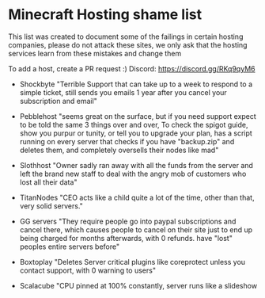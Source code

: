 # Minecraft Hosting shame list
This list was created to document some of the failings in certain hosting companies,
please do not attack these sites, we only ask that the hosting services learn from these mistakes and change them

To add a host, create a PR request :)
Discord: https://discord.gg/RKq9qyM6

* Shockbyte "Terrible Support that can take up to a week to respond to a simple ticket, still sends you emails 1 year after you cancel your subscription and email"

* Pebblehost "seems great on the surface, but if you need support expect to be told the same 3 things over and over,  To check the spigot guide, show you purpur or tunity, or tell you to upgrade your plan, has a script running on every server that checks if you have "backup.zip" and deletes them, and completely oversells their nodes like mad"

* Slothhost "Owner sadly ran away with all the funds from the server and left the brand new staff to deal with the angry mob of customers who lost all their data"

* TitanNodes "CEO acts like a child quite a lot of the time, other than that, very solid servers."

* GG servers "They require people go into paypal subscriptions and cancel there, which causes people to cancel on their site just to end up being charged for months afterwards, with 0 refunds.  have "lost" peoples entire servers before"

* Boxtoplay "Deletes Server critical plugins like coreprotect unless you contact support, with 0 warning to users"

* Scalacube "CPU pinned at 100% constantly, server runs like a slideshow

